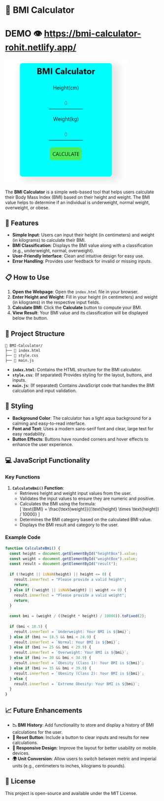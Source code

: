 # 🧮 BMI Calculator
# DEMO 👁️ https://bmi-calculator-rohit.netlify.app/
<img src = "./bmi.png" width = "400px"/>

The **BMI Calculator** is a simple web-based tool that helps users calculate their Body Mass Index (BMI) based on their height and weight. The BMI value helps to determine if an individual is underweight, normal weight, overweight, or obese.

## 🌟 Features

- **Simple Input**: Users can input their height (in centimeters) and weight (in kilograms) to calculate their BMI.
- **BMI Classification**: Displays the BMI value along with a classification (e.g., underweight, normal, overweight).
- **User-Friendly Interface**: Clean and intuitive design for easy use.
- **Error Handling**: Provides user feedback for invalid or missing inputs.

## 📋 How to Use

1. **Open the Webpage**: Open the `index.html` file in your browser.
2. **Enter Height and Weight**: Fill in your height (in centimeters) and weight (in kilograms) in the respective input fields.
3. **Calculate BMI**: Click the **Calculate** button to compute your BMI.
4. **View Result**: Your BMI value and its classification will be displayed below the button.

## 📂 Project Structure

```
📁 BMI-Calculator/
├── 📄 index.html
├── 📄 style.css
├── 📄 main.js
```

- **`index.html`**: Contains the HTML structure for the BMI calculator.
- **`style.css`**: (If separated) Provides styling for the layout, buttons, and inputs.
- **`main.js`**: (If separated) Contains JavaScript code that handles the BMI calculation and input validation.

## 🎨 Styling

- **Background Color**: The calculator has a light aqua background for a calming and easy-to-read interface.
- **Font and Text**: Uses a modern sans-serif font and clear, large text for easy readability.
- **Button Effects**: Buttons have rounded corners and hover effects to enhance the user experience.

## 💻 JavaScript Functionality

### Key Functions

1. **`CalculateBmi()` Function**:
   - Retrieves height and weight input values from the user.
   - Validates the input values to ensure they are numeric and positive.
   - Calculates the BMI using the formula:  
     \[
     \text{BMI} = \frac{\text{weight}}{(\text{height} \times \text{height}) / 10000}
     \]
   - Determines the BMI category based on the calculated BMI value.
   - Displays the BMI result and category to the user.

### Example Code

```javascript
function CalculateBmi() {
  const height = document.getElementById("heightBox").value;
  const weight = document.getElementById("weightBox").value;
  const result = document.getElementById("result");
  
  if (!height || isNaN(height) || height <= 0) {
    result.innerText = "Please provide a valid height";
    return;
  } else if (!weight || isNaN(weight) || weight <= 0) {
    result.innerText = "Please provide a valid weight";
    return;
  }

  const bmi = (weight / ((height * height) / 10000)).toFixed(2);
  
  if (bmi < 18.5) {
    result.innerText = `Underweight: Your BMI is ${bmi}`;
  } else if (bmi >= 18.5 && bmi < 24.9) {
    result.innerText = `Normal: Your BMI is ${bmi}`;
  } else if (bmi >= 25 && bmi < 29.9) {
    result.innerText = `Overweight: Your BMI is ${bmi}`;
  } else if (bmi >= 30 && bmi < 34.9) {
    result.innerText = `Obesity (Class 1): Your BMI is ${bmi}`;
  } else if (bmi >= 35 && bmi < 39.9) {
    result.innerText = `Obesity (Class 2): Your BMI is ${bmi}`;
  } else {
    result.innerText = `Extreme Obesity: Your BMI is ${bmi}`;
  }
}
```

## 📈 Future Enhancements

- **📉 BMI History**: Add functionality to store and display a history of BMI calculations for the user.
- **🔄 Reset Button**: Include a button to clear inputs and results for new calculations.
- **📱 Responsive Design**: Improve the layout for better usability on mobile devices.
- **🌍 Unit Conversion**: Allow users to switch between metric and imperial units (e.g., centimeters to inches, kilograms to pounds).

## 📝 License

This project is open-source and available under the MIT License.
